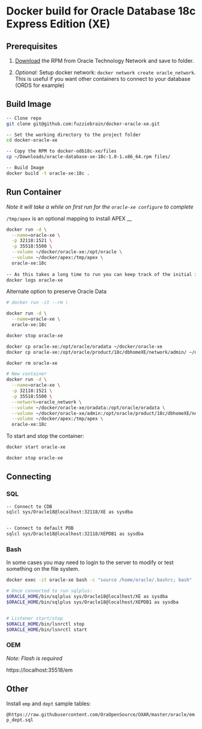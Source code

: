 # Docker build for Oracle Database 18c Express Edition (XE)

## Prerequisites

1. [Download](https://www.oracle.com/technetwork/database/database-technologies/express-edition/downloads/index.html) the RPM from Oracle Technology Network and save to folder. 

1. _Optional:_ Setup docker network: `docker network create oracle_network`. This is useful if you want other containers to connect to your database (ORDS for example) 

## Build Image

```bash
-- Clone repo
git clone git@github.com:fuzziebrain/docker-oracle-xe.git

-- Set the working directory to the project folder
cd docker-oracle-xe

-- Copy the RPM to docker-odb18c-xe/files
cp ~/Downloads/oracle-database-xe-18c-1.0-1.x86_64.rpm files/

-- Build Image
docker build -t oracle-xe:18c .
```

## Run Container

_Note it will take a while on first run for the `oracle-xe configure` to complete_

`/tmp/apex` is an optional mapping to install APEX
__
```bash
docker run -d \
  --name=oracle-xe \
  -p 32118:1521 \
  -p 35518:5500 \
  --volume ~/docker/oracle-xe:/opt/oracle \
  --volume ~/docker/apex:/tmp/apex \
  oracle-xe:18c
  
-- As this takes a long time to run you can keep track of the initial installation by running:
docker logs oracle-xe
```


Alternate option to preserve Oracle Data

```bash
# docker run -it --rm \

docker run -d \
  --name=oracle-xe \
  oracle-xe:18c

docker stop oracle-xe

docker cp oracle-xe:/opt/oracle/oradata ~/docker/oracle-xe
docker cp oracle-xe:/opt/oracle/product/18c/dbhomeXE/network/admin/ ~/docker/oracle-xe

docker rm oracle-xe

# New container
docker run -d \
  --name=oracle-xe \
  -p 32118:1521 \
  -p 35518:5500 \
  --network=oracle_network \
  --volume ~/docker/oracle-xe/oradata:/opt/oracle/oradata \
  --volume ~/docker/oracle-xe/admin:/opt/oracle/product/18c/dbhomeXE/network/admin/ \
  --volume ~/docker/apex:/tmp/apex \
  oracle-xe:18c
```

To start and stop the container:

```bash
docker start oracle-xe

docker stop oracle-xe
```

## Connecting

### SQL

```bash
-- Connect to CDB
sqlcl sys/Oracle18@localhost:32118/XE as sysdba


-- Connect to default PDB
sqlcl sys/Oracle18@localhost:32118/XEPDB1 as sysdba

```

### Bash

In some cases you may need to login to the server to modify or test something on the file system.

```bash
docker exec -it oracle-xe bash -c "source /home/oracle/.bashrc; bash"

# Once connected to run sqlplus:
$ORACLE_HOME/bin/sqlplus sys/Oracle18@localhost/XE as sysdba
$ORACLE_HOME/bin/sqlplus sys/Oracle18@localhost/XEPDB1 as sysdba


# Listener start/stop
$ORACLE_HOME/bin/lsnrctl stop
$ORACLE_HOME/bin/lsnrctl start
```

### OEM

_Note: Flash is required_</br>

https://localhost:35518/em


## Other

Install `emp` and `dept` sample tables:</br>

`@https://raw.githubusercontent.com/OraOpenSource/OXAR/master/oracle/emp_dept.sql`